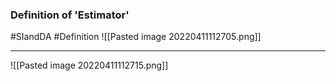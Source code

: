 ### Definition of 'Estimator'
#SIandDA #Definition 
![[Pasted image 20220411112705.png]]

---
![[Pasted image 20220411112715.png]]